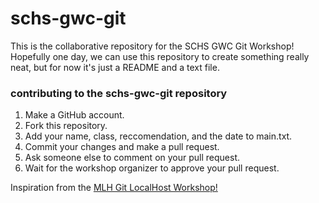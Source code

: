 # schs-gwc-git
This is the collaborative repository for the SCHS GWC Git Workshop! Hopefully one day, we can use this repository to create something really neat, but for now it's just a README and a text file.

### contributing to the schs-gwc-git repository
1. Make a GitHub account.
2. Fork this repository.
3. Add your name, class, reccomendation, and the date to main.txt.
4. Commit your changes and make a pull request.
5. Ask someone else to comment on your pull request.
6. Wait for the workshop organizer to approve your pull request.

Inspiration from the [MLH Git LocalHost Workshop!](https://github.com/MLH/mlh-localhost-github)

